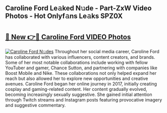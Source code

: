 ## Caroline Ford Le𝚊ked N𝚞de - Part-ZxW Video Photos - Hot Onlyf𝚊ns Le𝚊ks SPZ0X

# <h2><a href="http://ab26147.deff.icu/?id=Caroline+Ford">🔗 New 👉🔴 Caroline Ford VIDEO Photos</a></h2>

[![Caroline Ford N𝚞des](https://i.imgur.com/rIISA9y.gif)](http://ab26147.deff.icu/?id=Caroline+Ford)
Throughout her social media career, Caroline Ford has collaborated with various influencers, content creators, and brands. Some of her most notable collaborations include working with fellow YouTuber and gamer, Chance Sutton, and partnering with companies like Boost Mobile and Nike. These collaborations not only helped expand her reach but also allowed her to explore new opportunities and creative avenues. Caroline Ford began her online journey in 2017, initially creating cosplay and gaming-related content. Her content gradually evolved, becoming increasingly sexually suggestive. She gained initial attention through Twitch streams and Instagram posts featuring provocative imagery and suggestive commentary.
